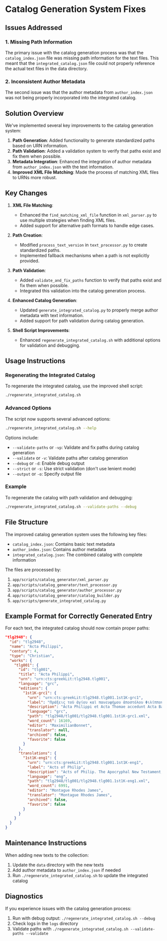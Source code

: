 # Catalog Generation System Fixes

## Issues Addressed

### 1. Missing Path Information

The primary issue with the catalog generation process was that the `catalog_index.json` file was missing path information for the text files. This meant that the `integrated_catalog.json` file could not properly reference the actual text files in the data directory.

### 2. Inconsistent Author Metadata

The second issue was that the author metadata from `author_index.json` was not being properly incorporated into the integrated catalog.

## Solution Overview

We've implemented several key improvements to the catalog generation system:

1. **Path Generation**: Added functionality to generate standardized paths based on URN information.
2. **Path Validation**: Added a validation system to verify that paths exist and fix them when possible.
3. **Metadata Integration**: Enhanced the integration of author metadata from `author_index.json` with the text information.
4. **Improved XML File Matching**: Made the process of matching XML files to URNs more robust.

## Key Changes

1. **XML File Matching**:
   - Enhanced the `find_matching_xml_file` function in `xml_parser.py` to use multiple strategies when finding XML files.
   - Added support for alternative path formats to handle edge cases.

2. **Path Creation**:
   - Modified `process_text_version` in `text_processor.py` to create standardized paths.
   - Implemented fallback mechanisms when a path is not explicitly provided.

3. **Path Validation**:
   - Added `validate_and_fix_paths` function to verify that paths exist and fix them when possible.
   - Integrated this validation into the catalog generation process.

4. **Enhanced Catalog Generation**:
   - Updated `generate_integrated_catalog.py` to properly merge author metadata with text information.
   - Added support for path validation during catalog generation.

5. **Shell Script Improvements**:
   - Enhanced `regenerate_integrated_catalog.sh` with additional options for validation and debugging.

## Usage Instructions

### Regenerating the Integrated Catalog

To regenerate the integrated catalog, use the improved shell script:

```bash
./regenerate_integrated_catalog.sh
```

### Advanced Options

The script now supports several advanced options:

```bash
./regenerate_integrated_catalog.sh --help
```

Options include:
- `--validate-paths` or `-vp`: Validate and fix paths during catalog generation
- `--validate` or `-v`: Validate paths after catalog generation
- `--debug` or `-d`: Enable debug output
- `--strict` or `-s`: Use strict validation (don't use lenient mode)
- `--output` or `-o`: Specify output file

### Example

To regenerate the catalog with path validation and debugging:

```bash
./regenerate_integrated_catalog.sh --validate-paths --debug
```

## File Structure

The improved catalog generation system uses the following key files:

- `catalog_index.json`: Contains basic text metadata
- `author_index.json`: Contains author metadata
- `integrated_catalog.json`: The combined catalog with complete information

The files are processed by:

1. `app/scripts/catalog_generator/xml_parser.py`
2. `app/scripts/catalog_generator/text_processor.py`
3. `app/scripts/catalog_generator/author_processor.py`
4. `app/scripts/catalog_generator/catalog_builder.py`
5. `app/scripts/generate_integrated_catalog.py`

## Example Format for Correctly Generated Entry

For each text, the integrated catalog should now contain proper paths:

```json
"tlg2948": {
  "id": "tlg2948",
  "name": "Acta Philippi",
  "century": 4,
  "type": "Christian",
  "works": {
    "tlg001": {
      "id": "tlg001",
      "title": "Acta Philippi",
      "urn": "urn:cts:greekLit:tlg2948.tlg001",
      "language": "grc",
      "editions": {
        "1st1K-grc1": {
          "urn": "urn:cts:greekLit:tlg2948.tlg001.1st1K-grc1",
          "label": "Πράξεις τοῦ ἁγίου καὶ πανευφήμου ἀποστόλου Φιλίππου",
          "description": "Acta Philippi et Acta Thomae accedunt Acta Barnabae. Bonnet, Maximilian, editor. Leipzig: Hermannus Mendelssohn, 1903.",
          "language": "grc",
          "path": "tlg2948/tlg001/tlg2948.tlg001.1st1K-grc1.xml",
          "word_count": 16169,
          "editor": "MaximilianBonnet",
          "translator": null,
          "archived": false,
          "favorite": false
        }
      },
      "translations": {
        "1st1K-eng1": {
          "urn": "urn:cts:greekLit:tlg2948.tlg001.1st1K-eng1",
          "label": "Acts of Philip",
          "description": "Acts of Philip. The Apocryphal New Testament, being the Apocryphal Gospels, Acts, Epistles, and Apocalypses. James, Montague Rhodes, translator. Oxford: Clarendon Press, 1924.",
          "language": "eng",
          "path": "tlg2948/tlg001/tlg2948.tlg001.1st1K-eng1.xml",
          "word_count": 6991,
          "editor": "Montague Rhodes James",
          "translator": "Montague Rhodes James",
          "archived": false,
          "favorite": false
        }
      }
    }
  }
}
```

## Maintenance Instructions

When adding new texts to the collection:

1. Update the `data` directory with the new texts
2. Add author metadata to `author_index.json` if needed
3. Run `./regenerate_integrated_catalog.sh` to update the integrated catalog

## Diagnostics

If you experience issues with the catalog generation process:

1. Run with debug output: `./regenerate_integrated_catalog.sh --debug`
2. Check logs in the `logs` directory
3. Validate paths with `./regenerate_integrated_catalog.sh --validate-paths --validate`
